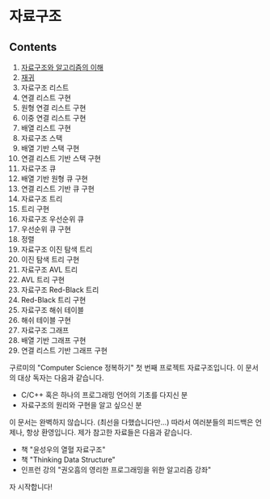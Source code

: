 자료구조
=============

Contents
-----------

01. [자료구조와 알고리즘의 이해](./docs/ch01.md)
02. [재귀](./docs/ch02.md)
03. 자료구조 리스트
04. 연결 리스트 구현
05. 원형 연결 리스트 구현
06. 이중 연결 리스트 구현
07. 배열 리스트 구현
08. 자료구조 스택
09. 배열 기반 스택 구현
10. 연결 리스트 기반 스택 구현
11. 자료구조 큐
12. 배열 기반 원형 큐 구현
13. 연결 리스트 기반 큐 구현
14. 자료구조 트리
15. 트리 구현
16. 자료구조 우선순위 큐
17. 우선순위 큐 구현
18. 정렬
19. 자료구조 이진 탐색 트리
20. 이진 탐색 트리 구현
21. 자료구조 AVL 트리
22. AVL 트리 구현
23. 자료구조 Red-Black 트리
24. Red-Black 트리 구현
25. 자료구조 해쉬 테이블
26. 해쉬 테이블 구현
27. 자료구조 그래프
28. 배열 기반 그래프 구현
29. 연결 리스트 기반 그래프 구현


구르미의 "Computer Science 정복하기" 첫 번째 프로젝트 자료구조입니다. 이 문서의 대상 독자는 다음과 같습니다.

* C/C++ 혹은 하나의 프로그래밍 언어의 기초를 다지신 분
* 자료구조의 원리와 구현을 알고 싶으신 분

이 문서는 완벽하지 않습니다. (최선을 다했습니다만...) 따라서 여러분들의 피드백은 언제나, 항상 환영입니다. 제가 참고한 자료들은 다음과 같습니다.

* 책 "윤성우의 열혈 자료구조"
* 책 "Thinking Data Structure"
* 인프런 강의 "권오흠의 영리한 프로그래밍을 위한 알고리즘 강좌"

자 시작합니다!